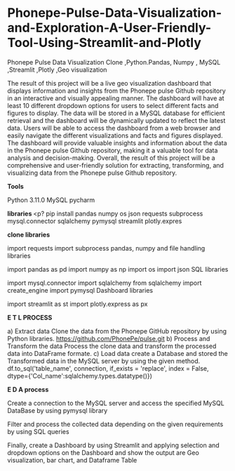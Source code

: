 # Phonepe-Pulse-Data-Visualization-and-Exploration-A-User-Friendly-Tool-Using-Streamlit-and-Plotly
Phonepe Pulse Data Visualization Clone ,Python.Pandas, Numpy , MySQL ,Streamlit ,Plotly ,Geo visualization 


The result of this project will be a live geo visualization dashboard that displays
information and insights from the Phonepe pulse Github repository in an interactive
and visually appealing manner. The dashboard will have at least 10 different
dropdown options for users to select different facts and figures to display. The data
will be stored in a MySQL database for efficient retrieval and the dashboard will be
dynamically updated to reflect the latest data.
Users will be able to access the dashboard from a web browser and easily navigate
the different visualizations and facts and figures displayed. The dashboard will
provide valuable insights and information about the data in the Phonepe pulse
Github repository, making it a valuable tool for data analysis and decision-making.
Overall, the result of this project will be a comprehensive and user-friendly solution
for extracting, transforming, and visualizing data from the Phonepe pulse Github
repository.


<b>Tools</b><p>
Python 3.11.0
MySQL
pycharm

<b>libraries </b><p?
pip install 
pandas 
numpy 
os 
json 
requests 
subprocess 
mysql.connector 
sqlalchemy 
pymysql 
streamlit 
plotly.expres

<b>clone libraries</b><p>

import requests
import subprocess
pandas, numpy and file handling libraries

import pandas as pd
import numpy as np
import os
import json
SQL libraries

import mysql.connector
import sqlalchemy
from sqlalchemy import create_engine
import pymysql
Dashboard libraries

import streamlit as st
import plotly.express as px


<b>E T L PROCESS</b><p>
a) Extract data
 Clone the data from the Phonepe GitHub repository by using Python libraries. https://github.com/PhonePe/pulse.git
b) Process and Transform the data
Process the clone data  and transform the processed data into DataFrame formate.
c) Load data
 create a Database and stored the Transformed data in the MySQL server by using the given method. df.to_sql('table_name', connection, if_exists = 'replace', index = False, dtype={'Col_name':sqlalchemy.types.datatype()})

<b>E D A process</b><p>
Create a connection to the MySQL server and access the specified MySQL DataBase by using pymysql library

Filter and process the collected data depending on the given requirements by using SQL queries

Finally, create a Dashboard by using Streamlit and applying selection and dropdown options on the Dashboard and show the output are Geo visualization, bar chart, and Dataframe Table

